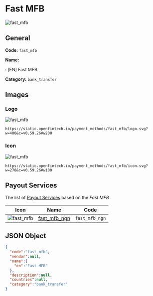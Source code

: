 
# Fast MFB 
![fast_mfb](https://static.openfintech.io/payment_methods/fast_mfb/logo.svg?w=400&c=v0.59.26#w200)  

## General 
**Code:** `fast_mfb` 
 
**Name:** 
 
:	[EN] Fast MFB 
 
**Category:** `bank_transfer` 
 

## Images 

### Logo 
![fast_mfb](https://static.openfintech.io/payment_methods/fast_mfb/logo.svg?w=400&c=v0.59.26#w200)  

```
https://static.openfintech.io/payment_methods/fast_mfb/logo.svg?w=400&c=v0.59.26#w200
```  

### Icon 
![fast_mfb](https://static.openfintech.io/payment_methods/fast_mfb/icon.svg?w=278&c=v0.59.26#w100)  

```
https://static.openfintech.io/payment_methods/fast_mfb/icon.svg?w=278&c=v0.59.26#w100
```  

## Payout Services 
 
The list of [Payout Services](/payout-services/) based on the _Fast MFB_ 

|Icon|Name|Code| 
|:---:|:---:|:---:| 
|![fast_mfb](https://static.openfintech.io/payout_methods/fast_mfb/icon.svg?w=278&c=v0.59.26#w40) |[fast_mfb_ngn](/payout-services/fast_mfb_ngn/)|`fast_mfb_ngn`| 
 

## JSON Object 

```json
{
  "code":"fast_mfb",
  "vendor":null,
  "name":{
    "en":"Fast MFB"
  },
  "description":null,
  "countries":null,
  "category":"bank_transfer"
}
```  
